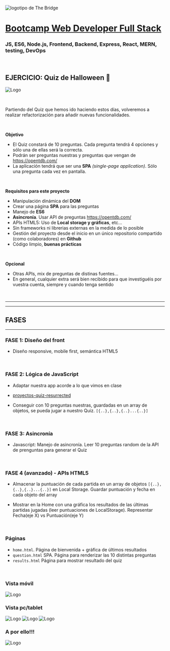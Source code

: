 ![logotipo de The Bridge](https://user-images.githubusercontent.com/27650532/77754601-e8365180-702b-11ea-8bed-5bc14a43f869.png "logotipo de The Bridge")

# [Bootcamp Web Developer Full Stack](https://www.thebridge.tech/bootcamps/bootcamp-fullstack-developer/)

### JS, ES6, Node.js, Frontend, Backend, Express, React, MERN, testing, DevOps

<br>

## EJERCICIO: Quiz de Halloween 🎃

![Logo](../../assets/js_avanzado/quiz/ghost.jpg)

<br>

Partiendo del Quiz que hemos ido haciendo estos días, volveremos a realizar refactorización para añadir nuevas funcionalidades.

<br>

**Objetivo**
- El Quiz constará de 10 preguntas. Cada pregunta tendrá 4 opciones y sólo una de ellas será la correcta.
- Podrán ser preguntas nuestras y preguntas que vengan de https://opentdb.com/
- La aplicación tendrá que ser una **SPA** *(single-page application)*. Sólo una pregunta cada vez en pantalla.

<br>

**Requisitos para este proyecto**
- Manipulación dinámica del **DOM**
- Crear una página **SPA** para las preguntas
- Manejo de **ES6**
- **Asincronía**. Usar API de preguntas https://opentdb.com/
- APIs HTML5: Uso de **Local storage y gráficas**, etc...
- Sin frameworks ni librerias externas en la medida de lo posible
- Gestión del proyecto desde el inicio en un único repositorio compartido (como colaboradores) en **Github**
- Código limpio, **buenas prácticas**

<br>

**Opcional**
- Otras APIs, mix de preguntas de distinas fuentes...
- En general, cualquier extra será bien recibido para que investiguéis por vuestra cuenta, siempre y cuando tenga sentido

<br>

---
---

## FASES
---

### FASE 1: Diseño del front
- Diseño responsive, mobile first, semántica HTML5

<br>

### FASE 2: Lógica de JavaScript
- Adaptar nuestra app acorde a lo que vimos en clase
- [proyectos-quiz-resurrected](https://github.com/TheBridge-FullStackDeveloper/proyectos-quiz-resurrected)

- Conseguir con 10 preguntas nuestras, guardadas en un array de objetos, se pueda jugar a nuestro Quiz. `[{..},{..},{..}...{..}]`

<br>

### FASE 3: Asincronía
- Javascript: Manejo de asincronía. Leer 10 preguntas random de la API de prenguntas para generar el Quiz

<br>

### FASE 4 (avanzado) - APIs HTML5
- Almacenar la puntuación de cada partida en un array de objetos `[{..},{..},{..}...{..}]` en Local Storage. Guardar puntuación y fecha en cada objeto del array

- Mostrar en la Home con una gráfica los resultados de las últimas partidas jugadas (leer puntuaciones de LocalStorage). Representar Fecha(eje X) vs Puntuación(eje Y)

<br>

### Páginas

- `home.html`. Página de bienvenida + gráfica de últimos resultados
- `question.html` SPA. Página para renderizar las 10 distintas preguntas 
- `results.html` Página para mostrar resultado del quiz

<br>

### Vista móvil

![Logo](../../assets/js_avanzado/quiz/mobile.png)

### Vista pc/tablet
![Logo](../../assets/js_avanzado/quiz/home.png)
![Logo](../../assets/js_avanzado/quiz/quiz.png)
![Logo](../../assets/js_avanzado/quiz/results.png)

### A por ello!!!

![Logo](../../assets/js_avanzado/quiz/quiz-time.jpg)








